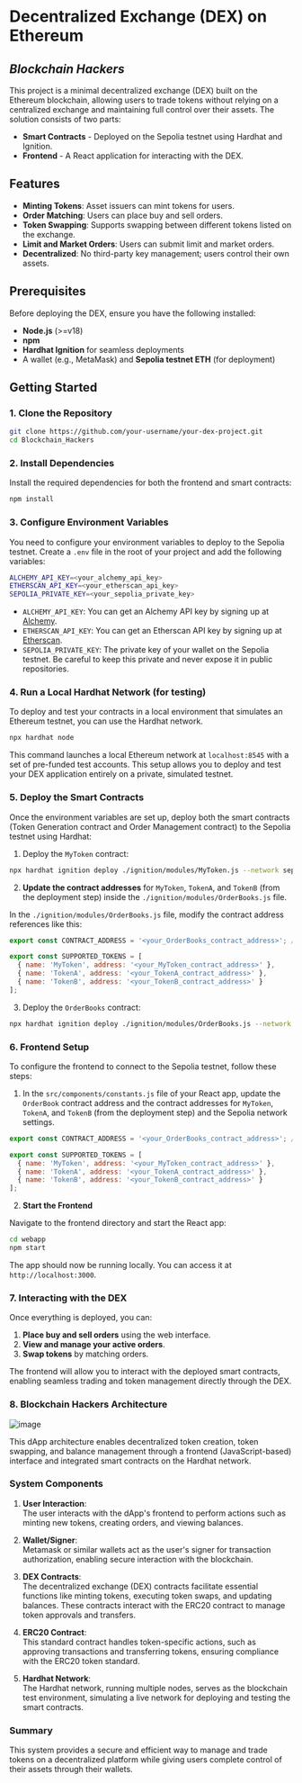 # **Decentralized Exchange (DEX) on Ethereum**
## ***Blockchain Hackers***

This project is a minimal decentralized exchange (DEX) built on the Ethereum blockchain, allowing users to trade tokens without relying on a centralized exchange and maintaining full control over their assets. The solution consists of two parts:

- **Smart Contracts** - Deployed on the Sepolia testnet using Hardhat and Ignition.
- **Frontend** - A React application for interacting with the DEX.

## **Features**

- **Minting Tokens**: Asset issuers can mint tokens for users.
- **Order Matching**: Users can place buy and sell orders.
- **Token Swapping**: Supports swapping between different tokens listed on the exchange.
- **Limit and Market Orders**: Users can submit limit and market orders.
- **Decentralized**: No third-party key management; users control their own assets.

## **Prerequisites**

Before deploying the DEX, ensure you have the following installed:

- **Node.js** (>=v18)
- **npm**
- **Hardhat Ignition** for seamless deployments
- A wallet (e.g., MetaMask) and **Sepolia testnet ETH** (for deployment)

## **Getting Started**

### **1. Clone the Repository**


```bash
git clone https://github.com/your-username/your-dex-project.git
cd Blockchain_Hackers
```

### **2. Install Dependencies**

Install the required dependencies for both the frontend and smart contracts:

```bash
npm install
```

### **3. Configure Environment Variables**

You need to configure your environment variables to deploy to the Sepolia testnet. Create a `.env` file in the root of your project and add the following variables:

```bash
ALCHEMY_API_KEY=<your_alchemy_api_key>
ETHERSCAN_API_KEY=<your_etherscan_api_key>
SEPOLIA_PRIVATE_KEY=<your_sepolia_private_key>
```
- `ALCHEMY_API_KEY`: You can get an Alchemy API key by signing up at [Alchemy](https://www.alchemy.com).
- `ETHERSCAN_API_KEY`: You can get an Etherscan API key by signing up at [Etherscan](https://etherscan.io).
- `SEPOLIA_PRIVATE_KEY`: The private key of your wallet on the Sepolia testnet. Be careful to keep this private and never expose it in public repositories.

### **4. Run a Local Hardhat Network (for testing)**

To deploy and test your contracts in a local environment that simulates an Ethereum testnet, you can use the Hardhat network.

```bash
npx hardhat node
```
This command launches a local Ethereum network at `localhost:8545` with a set of pre-funded test accounts. This setup allows you to deploy and test your DEX application entirely on a private, simulated testnet.

### **5. Deploy the Smart Contracts**
Once the environment variables are set up, deploy both the smart contracts (Token Generation contract and Order Management contract) to the Sepolia testnet using Hardhat:

1. Deploy the `MyToken` contract:

```bash
npx hardhat ignition deploy ./ignition/modules/MyToken.js --network sepolia --verify
```

2. **Update the contract addresses** for `MyToken`, `TokenA`, and `TokenB` (from the deployment step) inside the `./ignition/modules/OrderBooks.js` file.

In the `./ignition/modules/OrderBooks.js` file, modify the contract address references like this:

```javascript
export const CONTRACT_ADDRESS = '<your_OrderBooks_contract_address>'; // Main contract address

export const SUPPORTED_TOKENS = [
  { name: 'MyToken', address: '<your_MyToken_contract_address>' },
  { name: 'TokenA', address: '<your_TokenA_contract_address>' },
  { name: 'TokenB', address: '<your_TokenB_contract_address>' }
];
```

3. Deploy the `OrderBooks` contract:

```bash
npx hardhat ignition deploy ./ignition/modules/OrderBooks.js --network sepolia --verify
```

### **6. Frontend Setup**

To configure the frontend to connect to the Sepolia testnet, follow these steps:

1. In the `src/components/constants.js` file of your React app, update the `OrderBook` contract address and the contract addresses for `MyToken`, `TokenA`, and `TokenB` (from the deployment step) and the Sepolia network settings.

```javascript
export const CONTRACT_ADDRESS = '<your_OrderBooks_contract_address>'; // Main contract address

export const SUPPORTED_TOKENS = [
  { name: 'MyToken', address: '<your_MyToken_contract_address>' },
  { name: 'TokenA', address: '<your_TokenA_contract_address>' },
  { name: 'TokenB', address: '<your_TokenB_contract_address>' }
];
```

2. **Start the Frontend**

Navigate to the frontend directory and start the React app:

```bash
cd webapp
npm start
```
The app should now be running locally. You can access it at `http://localhost:3000`.

### **7. Interacting with the DEX**

Once everything is deployed, you can:

1. **Place buy and sell orders** using the web interface.
2. **View and manage your active orders**.
3. **Swap tokens** by matching orders.

The frontend will allow you to interact with the deployed smart contracts, enabling seamless trading and token management directly through the DEX.


### **8. Blockchain Hackers Architecture**

![image](https://github.com/user-attachments/assets/03622888-3daa-4bed-aef3-5164d8c1cf4d)

This dApp architecture enables decentralized token creation, token swapping, and balance management through a frontend (JavaScript-based) interface and integrated smart contracts on the Hardhat network.

### System Components

1. **User Interaction**:  
   The user interacts with the dApp's frontend to perform actions such as minting new tokens, creating orders, and viewing balances.
  
2. **Wallet/Signer**:  
   Metamask or similar wallets act as the user's signer for transaction authorization, enabling secure interaction with the blockchain.

3. **DEX Contracts**:  
   The decentralized exchange (DEX) contracts facilitate essential functions like minting tokens, executing token swaps, and updating balances. These contracts interact with the ERC20 contract to manage token approvals and transfers.

4. **ERC20 Contract**:  
   This standard contract handles token-specific actions, such as approving transactions and transferring tokens, ensuring compliance with the ERC20 token standard.

5. **Hardhat Network**:  
   The Hardhat network, running multiple nodes, serves as the blockchain test environment, simulating a live network for deploying and testing the smart contracts.

### Summary

This system provides a secure and efficient way to manage and trade tokens on a decentralized platform while giving users complete control of their assets through their wallets.

